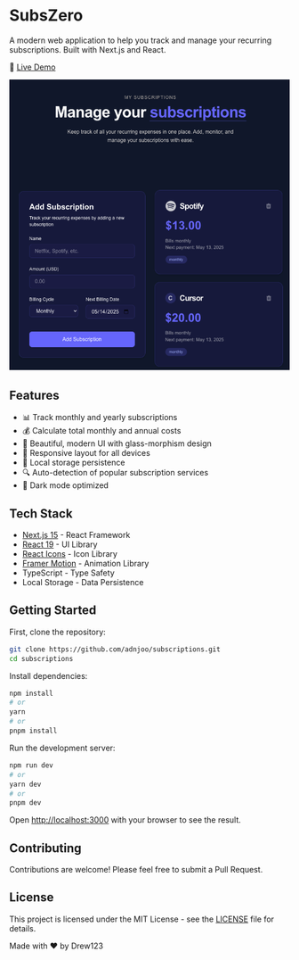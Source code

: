 # SubsZero

A modern web application to help you track and manage your recurring subscriptions. Built with Next.js and React.

🔗 [Live Demo](https://subscriptions-alpha.vercel.app)

![SubsZero Screenshot](public/screen.png)

## Features

- 📊 Track monthly and yearly subscriptions
- 💰 Calculate total monthly and annual costs
- 🎨 Beautiful, modern UI with glass-morphism design
- 📱 Responsive layout for all devices
- 💾 Local storage persistence
- 🔍 Auto-detection of popular subscription services
- 🌙 Dark mode optimized

## Tech Stack

- [Next.js 15](https://nextjs.org/) - React Framework
- [React 19](https://react.dev/) - UI Library
- [React Icons](https://react-icons.github.io/react-icons/) - Icon Library
- [Framer Motion](https://www.framer.com/motion/) - Animation Library
- TypeScript - Type Safety
- Local Storage - Data Persistence

## Getting Started

First, clone the repository:

```bash
git clone https://github.com/adnjoo/subscriptions.git
cd subscriptions
```

Install dependencies:

```bash
npm install
# or
yarn
# or
pnpm install
```

Run the development server:

```bash
npm run dev
# or
yarn dev
# or
pnpm dev
```

Open [http://localhost:3000](http://localhost:3000) with your browser to see the result.

## Contributing

Contributions are welcome! Please feel free to submit a Pull Request.

## License

This project is licensed under the MIT License - see the [LICENSE](LICENSE) file for details.


Made with ❤️ by Drew123
